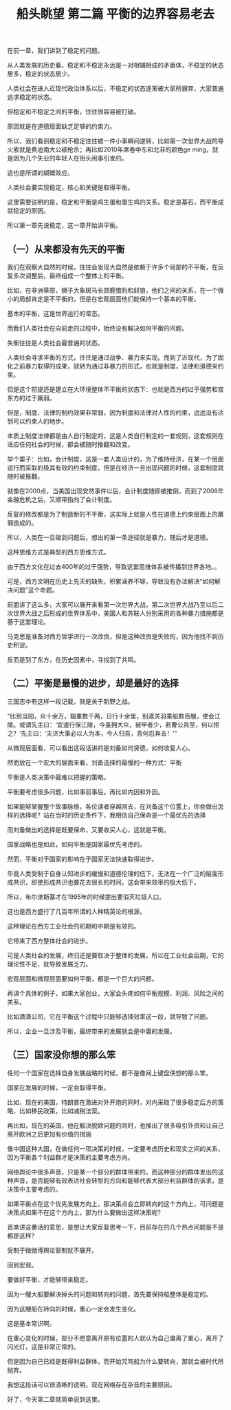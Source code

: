 ﻿---
layout: post
category: 船头眺望
tagline: ""
keywords: 时政分析
header:
lang: zh_CN 
tags: ["China", "大英良心汉弗莱"]
title: 船头眺望 第二篇 平衡的边界容易老去
---

在前一章，我们讲到了稳定的问题。

从人类发展的历史看，稳定和不稳定永远是一对相辅相成的矛盾体，不稳定的状态居多，稳定的状态居少。

人类社会在进入近现代政治体系以后，不稳定的状态逐渐被大家所摒弃，大家普遍追求稳定的状态。

但稳定和不稳定之间的平衡，往往很容易被打破。

原因就是在道德层面缺乏足够的约束力。

所以，我们看到稳定和不稳定往往被一件小事瞬间逆转，比如第一次世界大战的导火索就是费迪南大公被枪杀；再比如2010年席卷中东和北非的颜色ge ming，就是因为几个失业的年轻人在街头闹事引发的。

这也是所谓的蝴蝶效应。

人类社会要实现稳定，核心和关键是取得平衡。

这里需要说明的是，稳定和平衡是鸡生蛋和蛋生鸡的关系。稳定是基石，而平衡成就稳定的原因。

所以第一章先说稳定，这一章开始讲平衡。

## （一）从来都没有先天的平衡

我们在观察大自然的时候，往往会发现大自然是依赖于许多个局部的不平衡，在反复多次调整后，最终组成一个整体上的平衡。

比如，在非洲草原，狮子大象斑马长颈鹿猎豹和豺狼，他们之间的关系，在一个微小的局部肯定是不平衡的，但是在宏观层面他们能保持一个基本的平衡。

基本的平衡，这是世界运行的常态。

而我们人类社会在向前走的过程中，始终没有解决如何平衡的问题。

失衡往往是人类社会最普遍的状态。

人类社会寻求平衡的方式，往往是通过战争、暴力来实现。而到了近现代，为了固化之前暴力取得的成果，就转为通过非暴力的形式，也就是制度，法律和道德来约束。

但是这个前提还是建立在大环境整体不平衡的状态下：也就是西方的过于强势和宫东方的过于羸弱。

但是，制度、法律的制约效果非常弱，因为制度和法律对人性的约束，远远没有达到可以约束人的地步。

本质上制度法律都是由人自行制定的，这是人类自行制定的一套规则，这套规则在适应任何社会的时候，都会被随时推翻和改变。

举个栗子：比如，会计制度，这是一套人类设计的，为了维持经济，在某一个层面运行而采取的极其有效的约束制度。但是在经济一旦出现问题的时候，这套制度就随时被推翻。

就像在2000点，当美国出现安然事件以后，会计制度随即被推倒，而到了2008年金融危机之后，又顺带指向了会计制度。

反复的修改都是为了制造新的不平衡，这实际上就是人性在道德上约束层面上的羸弱造成的。

所以，人类在一旦碰到问题后，想出的第一条途径就是暴力，随后才是道德。

这种思维方式是典型的西方思维方式。

由于西方文化在过去400年的过于强势，导致这套思维体系被传播到世界各地。。

可是，西方文明在历史上先天的缺失，积累涵养不够，导致没有办法解决“如何解决问题”这个命题。

前面讲了这么多，大家可以展开来看第一次世界大战，第二次世界大战乃至以后二次世界大战之后形成的世界体系中，美国人和苏联人分别采用的各种暴力措施都是基于这套理论。

马克思是准备对西方哲学进行一次改良，但是这种改良是失败的，因为他找不到历史积淀。

反而是到了东方，在历史因素中，寻找到了共鸣。

## （二）平衡是最慢的进步，却是最好的选择

三国志中有这样一段记载，就是关于新野之战。

“比到当阳，众十余万，辎重数千两，日行十余里，别遣关羽乘船数百艘，使会江陵。或谓先主曰：‘宜速行保江陵，今虽拥大众，被甲者少，若曹公兵至，何以拒之？’先主曰：‘夫济大事必以人为本，今人归吾，吾何忍弃去！’”

从微观层面看，可以看出这段话讲的是刘备如何贤德，如何收复人心。

然而放在一个宏大的层面来看，刘备选择的最慢的一种方式：平衡

平衡是人类决策中最难以把握的策略。

平衡要考虑很多问题，比如事前事后。再比如内因和外因。

如果能够掌握整个故事脉络，各位读者穿越回去，在刘备这个位置上，你会做出怎样的选择呢？站在当时的历史条件下，我相信自己保命是一个最优先的选择

而刘备做出的选择是既要保命，又要收买人心，这就是平衡。

国家战略也是如此，如何平衡是国家最优先考虑的。

然而，平衡对于国家的影响在于国家无法快速取得进步。

毕竟人类受制于自身认知进步的缓慢和道德伦理的低下，无法在一个广泛的层面形成共识，即使形成共识也要花去很长的时间，这会带来效率的极大低下。

所以，布尔津斯基才在1995年的时候提出要消灭垃圾人口。

这也是西方盛行了几百年所谓的人种精英论的根源。

这种理论在西方工业社会的初期和中期是有效的。

它带来了西方整体社会的进步。

可是人类社会的发展，终归还是要取决于整体的发展，所以在工业社会后期，它的理论性不足，就导致发展乏力。

宏观层面和微观层面要如何平衡，都是一个巨大的问题。

再讲个具体的例子，如果大家创业，大家会头疼如何平衡规模、利润、风险之间的关系。

比如滴滴公司，它在平衡这个过程中只能够选择效率这一段，就导致了问题。

所以，企业一旦涉及平衡，最终带来的发展就会是中庸的发展。

## （三）国家没你想的那么笨

任何一个国家在选择自身发展战略的时候，都不是像网上键盘侠想的那么笨。

国家在发展的时候，一定会取得平衡。

比如，现在的美国，特朗普在激进对外开炮的同时，对内采取了很多稳定后方的策略，比如移民政策，比如减税法案。

再比如，现在的英国，他在解决脱欧问题的同时，也推出了很多吸引外资和让自己离开欧洲之后更加有价值的措施

像中国这种大国，在做任何一项决策的时候，一定要考虑历史和现实之间的关系，因为平衡各个利益群才是决策的主要考虑方向。

网络舆论中很多声音，只是某一个部分的群体带来的，而这种部分的群体发出的这种声音，是否能够有效表达社会转型的方向和能够代表大部分利益群体的诉求，是决策中主要考虑的。

如果平衡点在这个优先发展方向上，那决策点会立即转向的这个方向上，可问题是决策点如果不在这个方向上，那为什么要做出这样决策呢？

首席讲这番话的意思，是想让大家反复思考一下，目前存在的几个热点问题是不是都是这样？

受制于微微博舆论管制就不展开。

回到宏观。

要做好平衡，才能够带来稳定。

因为一艘大船要解决掉头的问题和转向的问题，首先要保持船整体是稳定的。

因为这艘船在转向的时候，重心一定会发生变化。

这是基本常识啊。

在重心变化的时候，部分不愿意离开原有位置的人就认为自己偏离了重心，离开了闪光灯，这是非常正常的。

但是因为自己已经是既得利益群体，而开始咒骂船为什么要转向，那就会被时代所抛弃。

我想这段话可以很清晰的说明，现在网络存在杂音的主要原因。

好了，今天第二章就简单说到这里。

